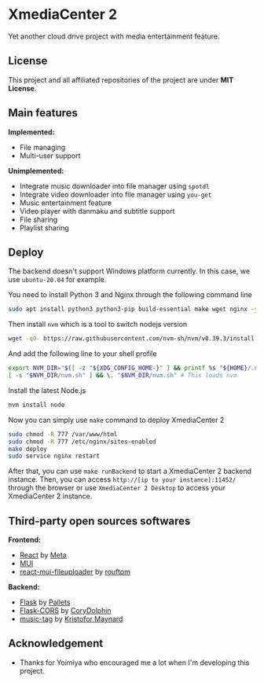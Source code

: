 # XmediaCenter 2

Yet another cloud drive project with media entertainment feature.

## License

This project and all affiliated repositories of the project are under **MIT License**.

## Main features

**Implemented:**
- File managing
- Multi-user support

**Unimplemented:**
- Integrate music downloader into file manager using `spotdl`
- Integrate video downloader into file manager using `you-get`
- Music entertainment feature
- Video player with danmaku and subtitle support
- File sharing
- Playlist sharing

## Deploy

The backend doesn't support Windows platform currently. In this case, we use `ubuntu-20.04` for example.

You need to install Python 3 and Nginx through the following command line

```sh
sudo apt install python3 python3-pip build-essential make wget nginx -y
```

Then install `nvm` which is a tool to switch nodejs version

```sh
wget -qO- https://raw.githubusercontent.com/nvm-sh/nvm/v0.39.3/install.sh | bash
```

And add the following line to your shell profile

```sh
export NVM_DIR="$([ -z "${XDG_CONFIG_HOME-}" ] && printf %s "${HOME}/.nvm" || printf %s "${XDG_CONFIG_HOME}/nvm")"
[ -s "$NVM_DIR/nvm.sh" ] && \. "$NVM_DIR/nvm.sh" # This loads nvm
```

Install the latest Node.js 

```sh
nvm install node
```

Now you can simply use `make` command to deploy XmediaCenter 2

```sh
sudo chmod -R 777 /var/www/html
sudo chmod -R 777 /etc/nginx/sites-enabled
make deploy
sudo service nginx restart
```

After that, you can use `make runBackend` to start a XmediaCenter 2 backend instance. Then, you can access `http://[ip to your instance]:11452/` through the browser or use `XmediaCenter 2 Desktop` to access your XmediaCenter 2 instance.

## Third-party open sources softwares

**Frontend:**
- [React](https://github.com/facebook/react) by [Meta](https://github.com/facebook)
- [MUI](https://github.com/mui/material-ui)
- [react-mui-fileuploader](https://github.com/rouftom/react-mui-fileuploader) by [rouftom](https://github.com/rouftom)

**Backend:**
- [Flask](https://github.com/pallets/flask) by [Pallets](https://github.com/pallets)
- [Flask-CORS](https://github.com/CoryDolphin/flask-cors) by [CoryDolphin](https://github.com/CoryDolphin)
- [music-tag](https://pypi.org/project/music-tag/) by [Kristofor Maynard](mailto:kristofor.maynard@gmail.com)

## Acknowledgement

- Thanks for Yoimiya who encouraged me a lot when I'm developing this project.